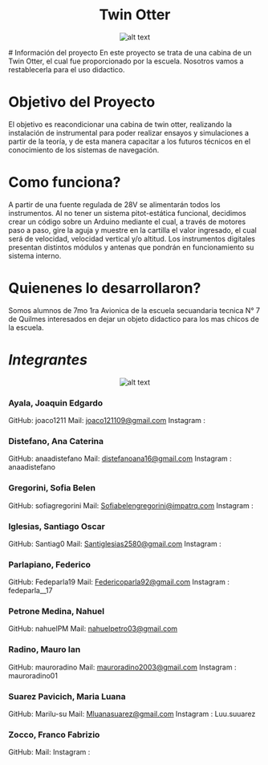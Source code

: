 <div align="center">

# Twin Otter

![alt text](https://raw.githubusercontent.com/impatrq/twin_otter/docs/LS/readmeconimagen/Imagenes/logo%20sinsinfondo.png)
</div>
# Información del proyecto
 En este proyecto se trata de una cabina de un Twin Otter, el cual fue proporcionado por la escuela. Nosotros vamos a restablecerla para el uso didactico.

# Objetivo del Proyecto

El objetivo es reacondicionar una cabina de twin otter, realizando la instalación de instrumental para poder realizar ensayos y simulaciones a partir de la teoría, y de esta manera capacitar a los futuros técnicos en el conocimiento de los sistemas de navegación.

# Como funciona?
A partir de una fuente regulada de 28V se alimentarán todos los instrumentos.
Al no tener un sistema pitot-estática funcional, decidimos crear un código sobre un Arduino mediante el cual, a través de motores paso a paso, gire la aguja y muestre en la cartilla el valor ingresado, el cual será de velocidad, velocidad vertical y/o altitud.
Los instrumentos digitales presentan distintos módulos y antenas que pondrán en funcionamiento su sistema interno.

# Quienenes lo desarrollaron?

Somos alumnos de 7mo 1ra Avionica de la escuela secuandaria tecnica N° 7 de Quilmes interesados en dejar un objeto didactico para los mas chicos de la escuela.

# *Integrantes*
<div align="center">

![alt text](https://raw.githubusercontent.com/impatrq/twin_otter/docs/LS/readmeconimagen/Imagenes/nosotros2.jpg)

</div>

### Ayala, Joaquin Edgardo         
GitHub: joaco1211
Mail: joaco121109@gmail.com
Instagram :

### Distefano, Ana Caterina
GitHub: anaadistefano
Mail: distefanoana16@gmail.com
Instagram : anaadistefano

### Gregorini, Sofia Belen
GitHub: sofiagregorini
Mail: Sofiabelengregorini@impatrq.com
Instagram : 

### Iglesias, Santiago Oscar
GitHub: Santiag0
Mail: Santiglesias2580@gmail.com
Instagram : 

### Parlapiano, Federico
GitHub: Fedeparla19
Mail: Federicoparla92@gmail.com
Instagram : fedeparla__17

### Petrone Medina, Nahuel
GitHub: nahuelPM
Mail: nahuelpetro03@gmail.com

### Radino, Mauro Ian  
GitHub: mauroradino
Mail: mauroradino2003@gmail.com
Instagram : mauroradino01

### Suarez Pavicich, Maria Luana
GitHub: Marilu-su
Mail: Mluanasuarez@gmail.com
Instagram : Luu.suuarez

### Zocco, Franco Fabrizio         
GitHub: 
Mail: 
Instagram : 



